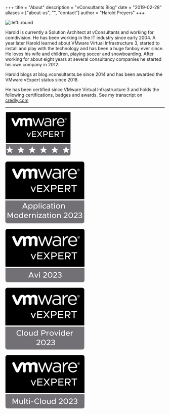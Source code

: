 +++
title = "About"
description = "vConsultants Blog"
date = "2019-02-28"
aliases = ["about-us", "", "contact"]
author = "Harold Preyers"
+++


![:left::round](https://en.gravatar.com/userimage/24535676/9f7eef200a6a333f99268ce98cc7d65b.jpeg?size=128)

Harold is currently a Solution Architect at vConsultants and working for comdivision. He has been working in the IT industry since early 2004. A year later Harold learned about VMware Virtual Infrastructure 3, started to install and play with the technology and has been a huge fanboy ever since. He loves his wife and children, playing soccer and snowboarding. After working for about eight years at several consultancy companies he started his own company in 2012.

Harold blogs at blog.vconsultants.be since 2014 and has been awarded the VMware vExpert status since 2018.

He has been certified since VMware Virtual Infrastructure 3 and holds the following certifications, badges and awards. See my transcript on [credly.com](https://www.credly.com/users/hpreyers/badges)



---



![](/images/vexpert-badge-stars-small.png)



![](/images/vexpert-application-modernization-2023-badge-small.png "vExpert Application Modirnization")

![](/images/vexpert-avi-2023-badge-small.png "vExpert NSX ALB")

![](/images/vexpert-cloud-provider-2023-badge-small.png "vExpert Cloud Provider")

![vExpert Multi-Cloud](/images/vexpert-multi-cloud-2023-badge-small.png)
